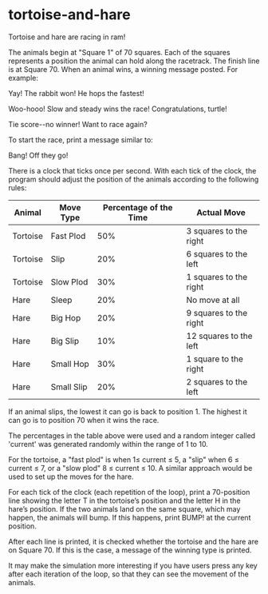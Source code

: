 # tortoise-and-hare
Tortoise and hare are racing in ram!


The animals begin at "Square 1" of 70 squares. Each of the squares represents a position the animal can hold along the racetrack. The finish line is at Square 70. When an animal wins, a winning message posted. For example:

Yay! The rabbit won! He hops the fastest!

Woo-hooo! Slow and steady wins the race! Congratulations, turtle!

Tie score--no winner! Want to race again?

To start the race, print a message similar to:

Bang! Off they go!

There is a clock that ticks once per second. With each tick of the clock, the program should adjust the position of the animals according to the following rules:

|Animal  | Move Type | Percentage of the Time | Actual Move|
---------|-----------|------------------------|-------------|
Tortoise | Fast Plod | 50%                    | 3 squares to the right|
Tortoise | Slip      | 20%                    | 6 squares to the left |
Tortoise | Slow Plod | 30%                    | 1 squares to the right|
Hare     | Sleep     | 20%                    | No move at all |
Hare     | Big Hop   | 20%                    | 9 squares to the right|
Hare     | Big Slip  | 10%                    | 12 squares to the left|
Hare     |Small Hop  | 30%                     |1 square to the right|
Hare     |Small Slip | 20%                     |2 squares to the left|

If an animal slips, the lowest it can go is back to position 1. The highest it can go is to position 70 when it wins the race.

The percentages in the table above were used and a random integer called 'current' was generated randomly within the range of 1 to 10.

For the tortoise, a "fast plod" is when 1≤ current ≤ 5, a "slip" when 6 ≤ current ≤ 7, or a "slow plod" 8 ≤ current ≤ 10. A similar approach would be used to set up the moves for the hare.

For each tick of the clock (each repetition of the loop), print a 70-position line showing the letter T in the tortoise’s position and the letter H in the hare’s position. If the two animals land on the same square, which may happen, the animals will bump. If this happens, print BUMP! at the current position.

After each line is printed, it is checked whether the tortoise and the hare are on Square 70. If this is the case, a message of the winning type is printed.

It may make the simulation more interesting if you have users press any key after each iteration of the loop, so that they can see the movement of the animals.


